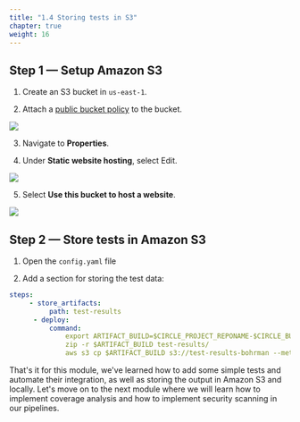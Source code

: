```yaml
---
title: "1.4 Storing tests in S3"
chapter: true
weight: 16
---
```


## Step 1 &mdash; Setup Amazon S3

1. Create an S3 bucket in `us-east-1`.

2. Attach a [public bucket policy](https://docs.aws.amazon.com/AmazonS3/latest/userguide/access-policy-language-overview.html) to the bucket.

![](https://tituschoi.com/wp-content/uploads/2017/08/aws-s3-bucket-policy.png)

3. Navigate to **Properties**.

4. Under **Static website hosting**, select Edit.

![](https://4sysops.com/wp-content/uploads/2019/04/Static-website-hosting-option.png)

5. Select **Use this bucket to host a website**.

![](https://i.stack.imgur.com/m1MQ9.png)

## Step 2 &mdash; Store tests in Amazon S3

1. Open the `config.yaml` file

2. Add a section for storing the test data:

```YAML
steps:
     - store_artifacts:
          path: test-results
      - deploy:
          command: 
              export ARTIFACT_BUILD=$CIRCLE_PROJECT_REPONAME-$CIRCLE_BUILD_NUM.zip
              zip -r $ARTIFACT_BUILD test-results/
              aws s3 cp $ARTIFACT_BUILD s3://test-results-bohrman --metadata {\"git_sha1\":\"$CIRCLE_SHA1\"}
```

That's it for this module, we've learned how to add some simple tests and automate their integration, as well as storing the output in Amazon S3 and locally. Let's move on to the next module where we will learn how to implement coverage analysis and how to implement security scanning in our pipelines.